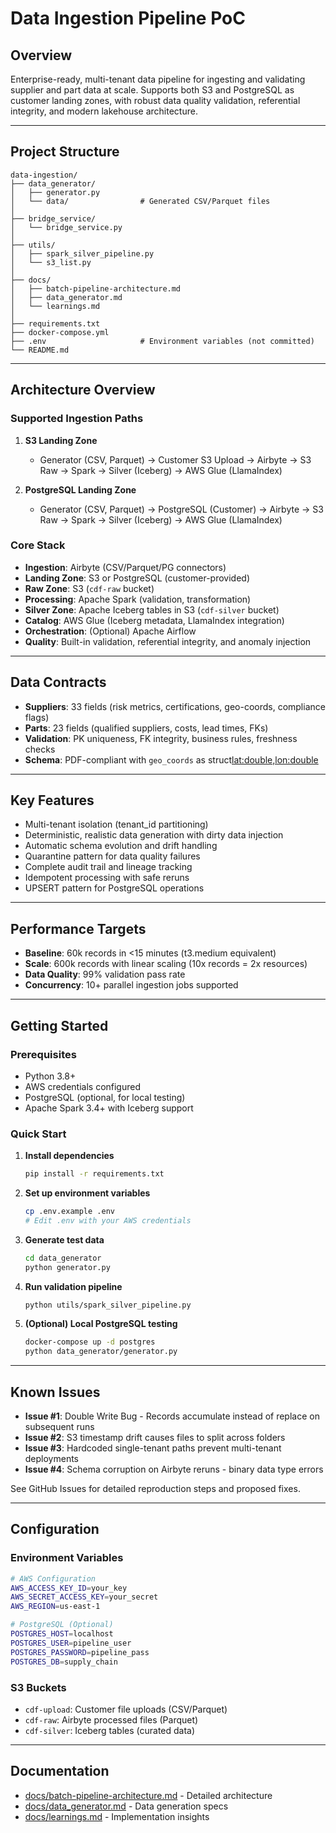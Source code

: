 # Data Ingestion Pipeline PoC

## Overview
Enterprise-ready, multi-tenant data pipeline for ingesting and validating supplier and part data at scale. Supports both S3 and PostgreSQL as customer landing zones, with robust data quality validation, referential integrity, and modern lakehouse architecture.

---

## Project Structure

```
data-ingestion/
├── data_generator/
│   ├── generator.py
│   └── data/                # Generated CSV/Parquet files
│
├── bridge_service/
│   └── bridge_service.py
│
├── utils/
│   ├── spark_silver_pipeline.py
│   └── s3_list.py
│
├── docs/
│   ├── batch-pipeline-architecture.md
│   ├── data_generator.md
│   └── learnings.md
│
├── requirements.txt
├── docker-compose.yml
├── .env                     # Environment variables (not committed)
└── README.md
```

---

## Architecture Overview

### Supported Ingestion Paths

1. **S3 Landing Zone**
    - Generator (CSV, Parquet) → Customer S3 Upload → Airbyte → S3 Raw → Spark → Silver (Iceberg) → AWS Glue (LlamaIndex)

2. **PostgreSQL Landing Zone**
    - Generator (CSV, Parquet) → PostgreSQL (Customer) → Airbyte → S3 Raw → Spark → Silver (Iceberg) → AWS Glue (LlamaIndex)

### Core Stack

- **Ingestion**: Airbyte (CSV/Parquet/PG connectors)
- **Landing Zone**: S3 or PostgreSQL (customer-provided)
- **Raw Zone**: S3 (`cdf-raw` bucket)
- **Processing**: Apache Spark (validation, transformation)
- **Silver Zone**: Apache Iceberg tables in S3 (`cdf-silver` bucket)
- **Catalog**: AWS Glue (Iceberg metadata, LlamaIndex integration)
- **Orchestration**: (Optional) Apache Airflow
- **Quality**: Built-in validation, referential integrity, and anomaly injection

---

## Data Contracts

- **Suppliers**: 33 fields (risk metrics, certifications, geo-coords, compliance flags)
- **Parts**: 23 fields (qualified suppliers, costs, lead times, FKs)
- **Validation**: PK uniqueness, FK integrity, business rules, freshness checks
- **Schema**: PDF-compliant with `geo_coords` as struct<lat:double,lon:double>

---

## Key Features

- Multi-tenant isolation (tenant_id partitioning)
- Deterministic, realistic data generation with dirty data injection
- Automatic schema evolution and drift handling
- Quarantine pattern for data quality failures
- Complete audit trail and lineage tracking
- Idempotent processing with safe reruns
- UPSERT pattern for PostgreSQL operations

---

## Performance Targets

- **Baseline**: 60k records in <15 minutes (t3.medium equivalent)
- **Scale**: 600k records with linear scaling (10x records = 2x resources)
- **Data Quality**: 99% validation pass rate
- **Concurrency**: 10+ parallel ingestion jobs supported

---

## Getting Started

### Prerequisites
- Python 3.8+
- AWS credentials configured
- PostgreSQL (optional, for local testing)
- Apache Spark 3.4+ with Iceberg support

### Quick Start

1. **Install dependencies**
    ```bash
    pip install -r requirements.txt
    ```

2. **Set up environment variables**
    ```bash
    cp .env.example .env
    # Edit .env with your AWS credentials
    ```

3. **Generate test data**
    ```bash
    cd data_generator
    python generator.py
    ```

4. **Run validation pipeline**
    ```bash
    python utils/spark_silver_pipeline.py
    ```

5. **(Optional) Local PostgreSQL testing**
    ```bash
    docker-compose up -d postgres
    python data_generator/generator.py
    ```

---

## Known Issues

- **Issue #1**: Double Write Bug - Records accumulate instead of replace on subsequent runs
- **Issue #2**: S3 timestamp drift causes files to split across folders  
- **Issue #3**: Hardcoded single-tenant paths prevent multi-tenant deployments
- **Issue #4**: Schema corruption on Airbyte reruns - binary data type errors

See GitHub Issues for detailed reproduction steps and proposed fixes.

---

## Configuration

### Environment Variables
```bash
# AWS Configuration
AWS_ACCESS_KEY_ID=your_key
AWS_SECRET_ACCESS_KEY=your_secret
AWS_REGION=us-east-1

# PostgreSQL (Optional)
POSTGRES_HOST=localhost
POSTGRES_USER=pipeline_user
POSTGRES_PASSWORD=pipeline_pass
POSTGRES_DB=supply_chain
```

### S3 Buckets
- `cdf-upload`: Customer file uploads (CSV/Parquet)
- `cdf-raw`: Airbyte processed files (Parquet)
- `cdf-silver`: Iceberg tables (curated data)

---

## Documentation

- [docs/batch-pipeline-architecture.md](docs/batch-pipeline-architecture.md) - Detailed architecture
- [docs/data_generator.md](docs/data_generator.md) - Data generation specs
- [docs/learnings.md](docs/learnings.md) - Implementation insights
